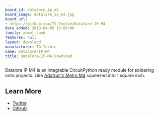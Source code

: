 ```yaml
---
board_id: datalore_ip_m4
board_image: datalore_ip_m4.jpg
board_url:
- https://github.com/TG-Techie/Datalore-IP-M4
date_added: 2019-04-05 12:00:00
family: atmel-samd
features: null
layout: download
manufacturer: TG-Techie
name: Datalore-IP-M4
title: Datalore-IP-M4 Download
---
```


Datalore IP M4 is an integrable CircuitPython ready module for soldering onto projects. Like
[Adafruit's Metro M4](/board/metro_m4_express/) squeezed into 1 square inch.

## Learn More
* [Twitter](https://twitter.com/tg_techie/status/1143972797691191297)
* [GitHub](https://github.com/TG-Techie/Datalore-IP-M4)
